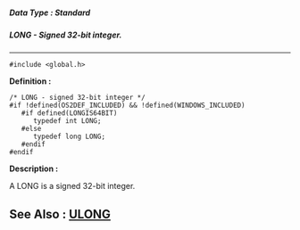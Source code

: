 ##### Data Type : Standard
##### LONG - Signed 32-bit integer.
---
```
#include <global.h>
```

**Definition :**
```
/* LONG - signed 32-bit integer */
#if !defined(OS2DEF_INCLUDED) && !defined(WINDOWS_INCLUDED)
   #if defined(LONGIS64BIT)
      typedef int LONG;
   #else
      typedef long LONG;
   #endif
#endif
```

**Description :**

A LONG is a signed 32-bit integer.


**See Also :**
[ULONG](/domino-c-api-docs/reference/Data/ULONG)
---
